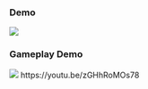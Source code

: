 ### Demo 
<img src="demo.gif">

### Gameplay Demo 
<img src="gameplay-demo.gif">
https://youtu.be/zGHhRoMOs78
